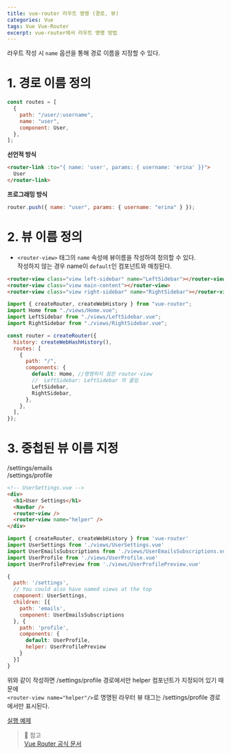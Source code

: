 ```yaml
---
title: vue-router 라우트 명명 (경로, 뷰)
categories: Vue
tags: Vue Vue-Router
excerpt: vue-router에서 라우트 명명 방법
---
```


라우트 작성 시 `name` 옵션을 통해 경로 이름을 지정할 수 있다.

# 1. 경로 이름 정의

```js
const routes = [
  {
    path: "/user/:username",
    name: "user",
    component: User,
  },
];
```

**선언적 방식**

```html
<router-link :to="{ name: 'user', params: { username: 'erina' }}">
  User
</router-link>
```

**프로그래밍 방식**

```js
router.push({ name: "user", params: { username: "erina" } });
```

# 2. 뷰 이름 정의

- `<router-view>` 태그의 `name` 속성에 뷰이름을 작성하여 정의할 수 있다.  
  작성하지 않는 경우 name이 `default`인 컴포넌트와 매칭된다.

```html
<router-view class="view left-sidebar" name="LeftSidebar"></router-view>
<router-view class="view main-content"></router-view>
<router-view class="view right-sidebar" name="RightSidebar"></router-view>
```

```js
import { createRouter, createWebHistory } from "vue-router";
import Home from "./views/Home.vue";
import LeftSidebar from "./views/LeftSidebar.vue";
import RightSidebar from "./views/RightSidebar.vue";

const router = createRouter({
  history: createWebHashHistory(),
  routes: [
    {
      path: "/",
      components: {
        default: Home, //명명하지 않은 router-view
        //  LeftSidebar: LeftSidebar 의 줄임
        LeftSidebar,
        RightSidebar,
      },
    },
  ],
});
```

# 3. 중첩된 뷰 이름 지정

/settings/emails  
/settings/profile

```html
<!-- UserSettings.vue -->
<div>
  <h1>User Settings</h1>
  <NavBar />
  <router-view />
  <router-view name="helper" />
</div>
```

```js
import { createRouter, createWebHistory } from 'vue-router'
import UserSettings from './views/UserSettings.vue'
import UserEmailsSubscriptions from './views/UserEmailsSubscriptions.vue'
import UserProfile from './views/UserProfile.vue'
import UserProfilePreview from './views/UserProfilePreview.vue'

{
  path: '/settings',
  // You could also have named views at the top
  component: UserSettings,
  children: [{
    path: 'emails',
    component: UserEmailsSubscriptions
  }, {
    path: 'profile',
    components: {
      default: UserProfile,
      helper: UserProfilePreview
    }
  }]
}
```

위와 같이 작성하면 /settings/profile 경로에서만 helper 컴포넌트가 지정되어 있기 때문에  
`<router-view name="helper"/>`로 명명된 라우터 뷰 태그는 /settings/profile 경로에서만 표시된다.

[실행 예제](https://codesandbox.io/s/nested-named-views-vue-router-4-examples-re9yl?initialpath=/settings/emails&file=/src/router.js:0-299)

> 📖 참고  
> [Vue Router 공식 문서](https://next.router.vuejs.org/guide/)
